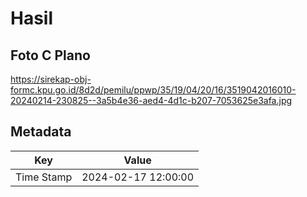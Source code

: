 # Hasil

## Foto C Plano

https://sirekap-obj-formc.kpu.go.id/8d2d/pemilu/ppwp/35/19/04/20/16/3519042016010-20240214-230825--3a5b4e36-aed4-4d1c-b207-7053625e3afa.jpg


## Metadata

| Key        | Value               |
| ---------- | ------------------- |
| Time Stamp | 2024-02-17 12:00:00 |



